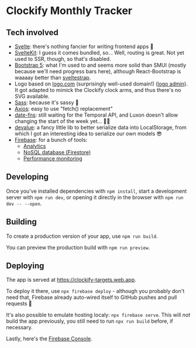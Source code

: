 # Clockify Monthly Tracker

## Tech involved
- [Svelte][sv]: there's nothing fancier for writing frontend apps 🚀
- [SvelteKit][svk]: I guess it comes bundled, so... Well, routing is great. Not yet used to SSR, though, so that's disabled.
- [Bootstrap 5][bs5]: what I'm used to and seems more solid than SMUI (mostly because we'll need progress bars here), although React-Bootstrap is waaaay better than [sveltestrap][svstrap].
- Logo based on [logo.com](https://logo.com) (surprisingly well-used domain!) ([logo admin](https://app.logo.com/dashboard/logo_5d913e73-2389-4cb6-a70a-2211dd604f2e/)). It got adapted to mimick the Clockify clock arms, and thus there's no SVG available.
- [Sass][sass]: because it's sassy 💅
- [Axios][axios]: easy to use "fetch() replacement"
- [date-fns][date-fns]: still waiting for the Temporal API, and Luxon doesn't allow changing the start of the week yet... 🤷🏼‍
- [devalue][devalue]: a fancy little lib to better serialize data into LocalStorage, from which I got an interesting idea to serialize our own models 😎
- [Firebase][Firebase]: for a bunch of tools:
  - [Analytics](https://firebase.google.com/docs/analytics/get-started?platform=web)
  - [NoSQL database (Firestore)](https://firebase.google.com/docs/firestore/quickstart)
  - [Performance monitoring](https://firebase.google.com/docs/perf-mon/get-started-web)

## Developing

Once you've installed dependencies with `npm install`, start a development server with `npm run dev`, or opening it directly in the browser with `npm run dev -- --open`.

## Building

To create a production version of your app, use `npm run build`.

You can preview the production build with `npm run preview`.

## Deploying

The app is served at https://clockify-targets.web.app.

To deploy it there, use `npx firebase deploy` - although you probably don't need that, Firebase already auto-wired itself to GitHub pushes and pull requests 🎉

It's also possible to emulate hosting localy: `npx firebase serve`. This will _not_ build the app previously, you still need to run `npx run build` before, if necessary.

Lastly, here's the [Firebase Console](https://console.firebase.google.com/u/0/project/clockify-targets/overview).

[sv]:https://svelte.dev/docs/introduction
[svk]:https://kit.svelte.dev/docs/introduction
[bs5]: https://v5.getbootstrap.com/
[svstrap]: https://sveltestrap.js.org/
[sass]: https://sass-lang.com/documentation/
[axios]: https://axios-http.com/docs/intro
[date-fns]: https://date-fns.org/docs/Getting-Started
[devalue]: https://www.npmjs.com/package/devalue
[Firebase]: https://firebase.google.com/
